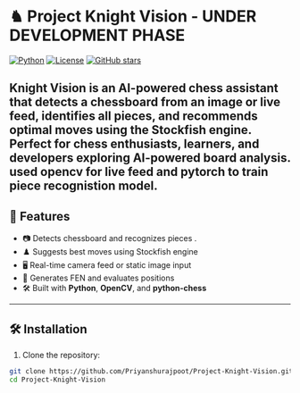 # ♞ Project Knight Vision -  UNDER DEVELOPMENT PHASE


[![Python](https://img.shields.io/badge/python-3.11-blue?logo=python&logoColor=white)](https://www.python.org/)
[![License](https://img.shields.io/badge/license-MIT-green)](LICENSE)
[![GitHub stars](https://img.shields.io/github/stars/Priyanshurajpoot/Project-Knight-Vision?style=social)](https://github.com/Priyanshurajpoot/Project-Knight-Vision/stargazers)

**Knight Vision** is an AI-powered chess assistant that detects a chessboard from an image or live feed, identifies all pieces, and recommends optimal moves using the **Stockfish engine**. Perfect for chess enthusiasts, learners, and developers exploring AI-powered board analysis.
used opencv for live feed and pytorch to train piece recognistion model.
---

## 🚀 Features
- 📷 Detects chessboard and recognizes pieces . 
- ♟️ Suggests best moves using Stockfish engine  
- 🖥️ Real-time camera feed or static image input  
- 🧠 Generates FEN and evaluates positions  
- 🛠️ Built with **Python**, **OpenCV**, and **python-chess**  

---

## 🛠️ Installation

1. Clone the repository:

```bash
git clone https://github.com/Priyanshurajpoot/Project-Knight-Vision.git
cd Project-Knight-Vision
